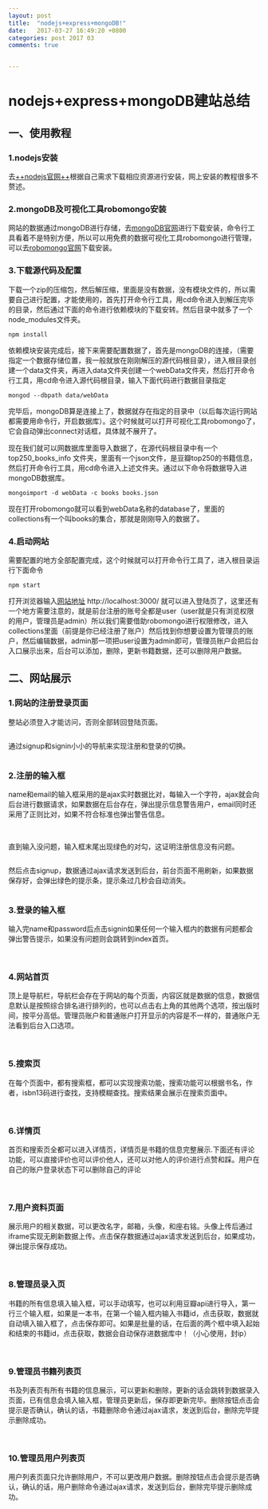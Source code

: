 ```yaml
---
layout: post
title:  "nodejs+express+mongoDB!"
date:   2017-03-27 16:49:20 +0800
categories: post 2017 03
comments: true


---
```

# nodejs+express+mongoDB建站总结
## 一、使用教程
### 1.nodejs安装
去[++nodejs官网++](https://nodejs.org/en/)根据自己需求下载相应资源进行安装，网上安装的教程很多不赘述。
### 2.mongoDB及可视化工具robomongo安装
网站的数据通过mongoDB进行存储，去[mongoDB官网](https://www.mongodb.com/download-center?jmp=nav#community)进行下载安装，命令行工具看着不是特别方便，所以可以用免费的数据可视化工具robomongo进行管理，可以去[robomongo官网](https://robomongo.org/)下载安装。
### 3.下载源代码及配置
下载一个zip的压缩包，然后解压缩，里面是没有数据，没有模块文件的，所以需要自己进行配置，才能使用的，首先打开命令行工具，用cd命令进入到解压完毕的目录，然后通过下面的命令进行依赖模块的下载安转。然后目录中就多了一个node_modules文件夹。

```
npm install

```
依赖模块安装完成后，接下来需要配置数据了，首先是mongoDB的连接，（需要指定一个数据存储位置，我一般就放在刚刚解压的源代码根目录），进入根目录创建一个data文件夹，再进入data文件夹创建一个webData文件夹，然后打开命令行工具，用cd命令进入源代码根目录，输入下面代码进行数据目录指定

```
mongod --dbpath data/webData
```
完毕后，mongoDB算是连接上了，数据就存在指定的目录中（以后每次运行网站都需要用命令行，开启数据库）。这个时候就可以打开可视化工具robomongo了，它会自动弹出connect对话框，具体就不展开了。

现在我们就可以网数据库里面导入数据了，在源代码根目录中有一个 top250_books_info 文件夹，里面有一个json文件，是豆瓣top250的书籍信息，然后打开命令行工具，用cd命令进入上述文件夹。通过以下命令将数据导入进mongoDB数据库。

```
mongoimport -d webData -c books books.json

```
现在打开robomongo就可以看到webData名称的database了，里面的collections有一个叫books的集合，那就是刚刚导入的数据了。

### 4.启动网站
需要配置的地方全部配置完成，这个时候就可以打开命令行工具了，进入根目录运行下面命令

```
npm start
```
打开浏览器输入[网站地址](http://localhost:3000/) http://localhost:3000/ 就可以进入登陆页了，这里还有一个地方需要注意的，就是前台注册的账号全都是user（user就是只有浏览权限的用户，管理员是admin）所以我们需要借助robomongo进行权限修改，进入collections里面（前提是你已经注册了账户）然后找到你想要设置为管理员的账户，然后编辑数据，admin那一项把user设置为admin即可，管理员账户会把后台入口展示出来，后台可以添加，删除，更新书籍数据，还可以删除用户数据。

## 二、网站展示
### 1.网站的注册登录页面
整站必须登入才能访问，否则全部转回登陆页面。

<img src="https://raw.githubusercontent.com/xiaopf/reading-website/master/public/images/web_pics/1.png" alt="">

通过signup和signin小小的导航来实现注册和登录的切换。

<img src="https://raw.githubusercontent.com/xiaopf/reading-website/master/public/images/web_pics/2.png" alt="">

### 2.注册的输入框
name和email的输入框采用的是ajax实时数据比对，每输入一个字符，ajax就会向后台进行数据请求，如果数据在后台存在，弹出提示信息警告用户，email同时还采用了正则比对，如果不符合标准也弹出警告信息。

<img src="https://raw.githubusercontent.com/xiaopf/reading-website/master/public/images/web_pics/3.png" alt="">
<img src="https://raw.githubusercontent.com/xiaopf/reading-website/master/public/images/web_pics/4.png" alt="">
<img src="https://raw.githubusercontent.com/xiaopf/reading-website/master/public/images/web_pics/5.png" alt="">
<img src="https://raw.githubusercontent.com/xiaopf/reading-website/master/public/images/web_pics/6.png" alt="">
<img src="https://raw.githubusercontent.com/xiaopf/reading-website/master/public/images/web_pics/7.png" alt="">

直到输入没问题，输入框末尾出现绿色的对勾，这证明注册信息没有问题。

<img src="https://raw.githubusercontent.com/xiaopf/reading-website/master/public/images/web_pics/8.png" alt="">

然后点击signup，数据通过ajax请求发送到后台，前台页面不用刷新，如果数据保存好，会弹出绿色的提示条，提示条过几秒会自动消失。

<img src="https://raw.githubusercontent.com/xiaopf/reading-website/master/public/images/web_pics/9.png" alt="">

### 3.登录的输入框
输入完name和password后点击signin如果任何一个输入框内的数据有问题都会弹出警告提示，如果没有问题则会跳转到index首页。

<img src="https://raw.githubusercontent.com/xiaopf/reading-website/master/public/images/web_pics/10.png" alt="">
<img src="https://raw.githubusercontent.com/xiaopf/reading-website/master/public/images/web_pics/11.png" alt="">

### 4.网站首页
顶上是导航栏，导航栏会存在于网站的每个页面，内容区就是数据的信息，数据信息默认是按照综合排名进行排列的，也可以点击右上角的其他两个选项，按出版时间，按平分高低。管理员账户和普通账户打开显示的内容是不一样的，普通账户无法看到后台入口选项。

<img src="https://raw.githubusercontent.com/xiaopf/reading-website/master/public/images/web_pics/13.png" alt="">
<img src="https://raw.githubusercontent.com/xiaopf/reading-website/master/public/images/web_pics/13.png" alt="">
<img src="https://raw.githubusercontent.com/xiaopf/reading-website/master/public/images/web_pics/14.png" alt="">
<img src="https://raw.githubusercontent.com/xiaopf/reading-website/master/public/images/web_pics/15.png" alt="">
<img src="https://raw.githubusercontent.com/xiaopf/reading-website/master/public/images/web_pics/16.png" alt="">

### 5.搜索页
在每个页面中，都有搜索框，都可以实现搜索功能，搜索功能可以根据书名，作者，isbn13码进行查找，支持模糊查找。搜索结果会展示在搜索页面中。

<img src="https://raw.githubusercontent.com/xiaopf/reading-website/master/public/images/web_pics/17.png" alt="">
<img src="https://raw.githubusercontent.com/xiaopf/reading-website/master/public/images/web_pics/18.png" alt="">

### 6.详情页

首页和搜索页全都可以进入详情页，详情页是书籍的信息完整展示.下面还有评论功能，可以直接评价也可以评价他人，还可以对他人的评价进行点赞和踩。用户在自己的账户登录状态下可以删除自己的评论

<img src="https://raw.githubusercontent.com/xiaopf/reading-website/master/public/images/web_pics/19.png" alt="">
<img src="https://raw.githubusercontent.com/xiaopf/reading-website/master/public/images/web_pics/21.png" alt="">
<img src="https://raw.githubusercontent.com/xiaopf/reading-website/master/public/images/web_pics/22.png" alt="">
<img src="https://raw.githubusercontent.com/xiaopf/reading-website/master/public/images/web_pics/23.png" alt="">
<img src="https://raw.githubusercontent.com/xiaopf/reading-website/master/public/images/web_pics/24.png" alt="">
<img src="https://raw.githubusercontent.com/xiaopf/reading-website/master/public/images/web_pics/25.png" alt="">

### 7.用户资料页面
展示用户的相关数据，可以更改名字，邮箱，头像，和座右铭。头像上传后通过iframe实现无刷新数据上传。点击保存数据通过ajax请求发送到后台，如果成功，弹出提示保存成功。

<img src="https://raw.githubusercontent.com/xiaopf/reading-website/master/public/images/web_pics/36.png" alt="">
<img src="https://raw.githubusercontent.com/xiaopf/reading-website/master/public/images/web_pics/37.png" alt="">
<img src="https://raw.githubusercontent.com/xiaopf/reading-website/master/public/images/web_pics/38.png" alt="">
<img src="https://raw.githubusercontent.com/xiaopf/reading-website/master/public/images/web_pics/39.png" alt="">

### 8.管理员录入页
书籍的所有信息填入输入框，可以手动填写，也可以利用豆瓣api进行导入，第一行三个输入框，如果是一本书，在第一个输入框内输入书籍id，点击获取，数据就自动填入输入框了，点击保存即可。如果是批量的话，在后面的两个框中填入起始和结束的书籍id，点击获取，数据会自动保存进数据库中！（小心使用，封ip）

<img src="https://raw.githubusercontent.com/xiaopf/reading-website/master/public/images/web_pics/26.png" alt="">
<img src="https://raw.githubusercontent.com/xiaopf/reading-website/master/public/images/web_pics/27.png" alt="">
<img src="https://raw.githubusercontent.com/xiaopf/reading-website/master/public/images/web_pics/28.png" alt="">

### 9.管理员书籍列表页
书及列表页有所有书籍的信息展示，可以更新和删除，更新的话会跳转到数据录入页面，已有信息会填入输入框，管理员更新后，保存即更新完毕。删除按钮点击会提示是否确认，确认的话，书籍删除命令通过ajax请求，发送到后台，删除完毕提示删除成功。

<img src="https://raw.githubusercontent.com/xiaopf/reading-website/master/public/images/web_pics/29.png" alt="">
<img src="https://raw.githubusercontent.com/xiaopf/reading-website/master/public/images/web_pics/30.png" alt="">
<img src="https://raw.githubusercontent.com/xiaopf/reading-website/master/public/images/web_pics/31.png" alt="">
<img src="https://raw.githubusercontent.com/xiaopf/reading-website/master/public/images/web_pics/32.png" alt="">

### 10.管理员用户列表页
用户列表页面只允许删除用户，不可以更改用户数据。删除按钮点击会提示是否确认，确认的话，用户删除命令通过ajax请求，发送到后台，删除完毕提示删除成功。

<img src="https://raw.githubusercontent.com/xiaopf/reading-website/master/public/images/web_pics/33.png" alt="">
<img src="https://raw.githubusercontent.com/xiaopf/reading-website/master/public/images/web_pics/34.png" alt="">
<img src="https://raw.githubusercontent.com/xiaopf/reading-website/master/public/images/web_pics/35.png" alt="">











